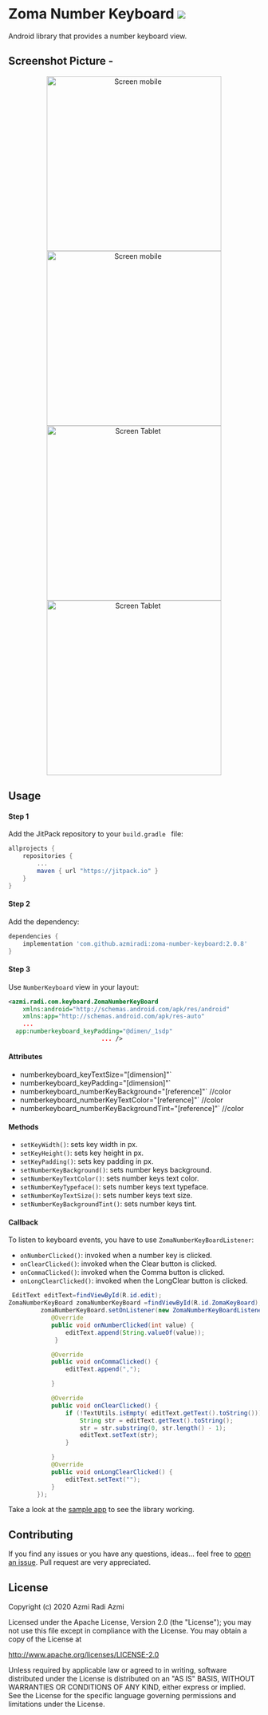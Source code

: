 # Zoma Number Keyboard  [![](https://jitpack.io/v/azmiradi/zoma-number-keyboard.svg)](https://jitpack.io/#azmiradi/zoma-number-keyboard)

Android library that provides a number keyboard view.
## Screenshot Picture -

<p align="center">
  <img src="https://github.com/azmiradi/zoma-number-keyboard/blob/master/screens/screen_mobile1.jpg" width="350" title="Screen mobile">
  <img src="https://github.com/azmiradi/zoma-number-keyboard/blob/master/screens/screen_mobile2.jpg" width="350" title="Screen mobile">
  <img src="https://github.com/azmiradi/zoma-number-keyboard/blob/master/screens/screen_tablet1.png" width="350" title="Screen Tablet">
   <img src="https://github.com/azmiradi/zoma-number-keyboard/blob/master/screens/screen_tablet2.png"  width="350" title="Screen Tablet">
</p>


## Usage

#### Step 1

Add the JitPack repository to your `build.gradle ` file:

```gradle
allprojects {
	repositories {
		...
		maven { url "https://jitpack.io" }
	}
}
```

#### Step 2

Add the dependency:

```gradle
dependencies {
    implementation 'com.github.azmiradi:zoma-number-keyboard:2.0.8'
}
```

 
#### Step 3

Use `NumberKeyboard` view in your layout:

```xml
<azmi.radi.com.keyboard.ZomaNumberKeyBoard
    xmlns:android="http://schemas.android.com/apk/res/android"
    xmlns:app="http://schemas.android.com/apk/res-auto"
    ...
  app:numberkeyboard_keyPadding="@dimen/_1sdp"
                          ... />
```

#### Attributes

 
 
- numberkeyboard_keyTextSize="[dimension]"` 
- numberkeyboard_keyPadding="[dimension]"` 
- numberkeyboard_numberKeyBackground="[reference]"` //color 
- numberkeyboard_numberKeyTextColor="[reference]"` //color 
- numberkeyboard_numberKeyBackgroundTint="[reference]"` //color 

#### Methods

 
- `setKeyWidth()`: sets key width in px.
- `setKeyHeight()`: sets key height in px.
- `setKeyPadding()`: sets key padding in px.
- `setNumberKeyBackground()`: sets number keys background.
- `setNumberKeyTextColor()`: sets number keys text color.
- `setNumberKeyTypeface()`: sets number keys text typeface.
 - `setNumberKeyTextSize()`: sets number keys text size.
- `setNumberKeyBackgroundTint()`: sets number keys tint.

#### Callback

To listen to keyboard events, you have to use `ZomaNumberKeyBoardListener`:

- `onNumberClicked()`: invoked when a number key is clicked.
- `onClearClicked()`: invoked when the Clear button is clicked.
- `onCommaClicked()`: invoked when the Comma button is clicked.
- `onLongClearClicked()`: invoked when the LongClear button is clicked.

```java
 EditText editText=findViewById(R.id.edit);
ZomaNumberKeyBoard zomaNumberKeyBoard =findViewById(R.id.ZomaKeyBoard);
         zomaNumberKeyBoard.setOnListener(new ZomaNumberKeyBoardListener() {
            @Override
            public void onNumberClicked(int value) {
                editText.append(String.valueOf(value));
             }

            @Override
            public void onCommaClicked() {
                editText.append(",");

            }

            @Override
            public void onClearClicked() {
                if (!TextUtils.isEmpty( editText.getText().toString())) {
                    String str = editText.getText().toString();
                    str = str.substring(0, str.length() - 1);
                    editText.setText(str);
                }

            }
            @Override
            public void onLongClearClicked() {
                editText.setText("");
            }
        });
```

Take a look at the [sample app](https://github.com/azmiradi/zoma-number-keyboard/tree/master/app) to see the library working.

## Contributing

If you find any issues or you have any questions, ideas... feel free to [open an issue](https://github.com/azmiradi/zoma-number-keyboard/issues/new).
Pull request are very appreciated.

## License

Copyright (c) 2020 Azmi Radi Azmi

Licensed under the Apache License, Version 2.0 (the "License");
you may not use this file except in compliance with the License.
You may obtain a copy of the License at

http://www.apache.org/licenses/LICENSE-2.0

Unless required by applicable law or agreed to in writing, software
distributed under the License is distributed on an "AS IS" BASIS,
WITHOUT WARRANTIES OR CONDITIONS OF ANY KIND, either express or implied.
See the License for the specific language governing permissions and
limitations under the License.
